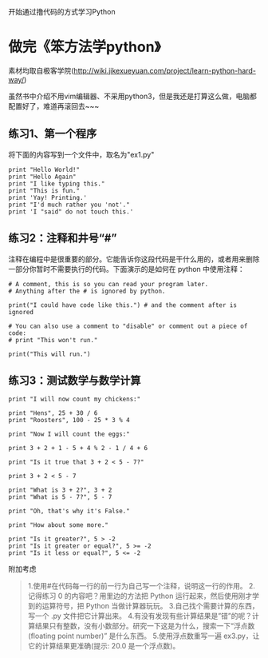 开始通过撸代码的方式学习Python
# 做完《笨方法学python》
素材均取自极客学院(http://wiki.jikexueyuan.com/project/learn-python-hard-way/)

虽然书中介绍不用vim编辑器、不采用python3，但是我还是打算这么做，电脑都配置好了，难道再滚回去~~~
## 练习1、第一个程序
将下面的内容写到一个文件中，取名为"ex1.py"

```
print "Hello World!"
print "Hello Again"
print "I like typing this."
print "This is fun."
print 'Yay! Printing.'
print "I'd much rather you 'not'."
print 'I "said" do not touch this.'
```
## 练习2：注释和井号“#”
注释在编程中是很重要的部分。它能告诉你这段代码是干什么用的，或者用来删除一部分你暂时不需要执行的代码。下面演示的是如何在 python 中使用注释：

```
# A comment, this is so you can read your program later.
# Anything after the # is ignored by python.

print("I could have code like this.") # and the comment after is ignored

# You can also use a comment to "disable" or comment out a piece of code:
# print "This won't run."

print("This will run.")
```

## 练习3：测试数学与数学计算

```
print "I will now count my chickens:"

print "Hens", 25 + 30 / 6
print "Roosters", 100 - 25 * 3 % 4

print "Now I will count the eggs:"

print 3 + 2 + 1 - 5 + 4 % 2 - 1 / 4 + 6

print "Is it true that 3 + 2 < 5 - 7?"

print 3 + 2 < 5 - 7

print "What is 3 + 2?", 3 + 2
print "What is 5 - 7?", 5 - 7

print "Oh, that's why it's False."

print "How about some more."

print "Is it greater?", 5 > -2
print "Is it greater or equal?", 5 >= -2
print "Is it less or equal?", 5 <= -2
```
附加考虑

>1.使用#在代码每一行的前一行为自己写一个注释，说明这一行的作用。 2.记得练习 0 的内容吧？用里边的方法把 Python 运行起来，然后使用刚才学到的运算符号，把 Python 当做计算器玩玩。 3.自己找个需要计算的东西，写一个 .py 文件把它计算出来。 4.有没有发现有些计算结果是”错”的呢？计算结果只有整数，没有小数部分。研究一下这是为什么，搜索一下“浮点数(floating point number)” 是什么东西。 5.使用浮点数重写一遍 ex3.py，让它的计算结果更准确(提示: 20.0 是一个浮点数)。

